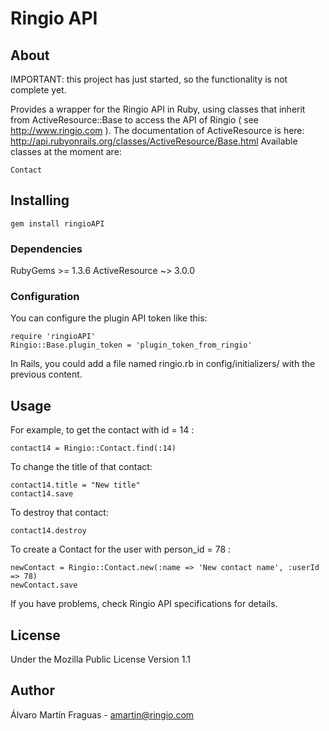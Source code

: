 # Ringio API

## About

IMPORTANT: this project has just started, so the functionality is not complete yet.

Provides a wrapper for the Ringio API in Ruby, using classes that inherit from ActiveResource::Base to access the API of Ringio ( see http://www.ringio.com ).
The documentation of ActiveResource is here: http://api.rubyonrails.org/classes/ActiveResource/Base.html
Available classes at the moment are:

    Contact


## Installing

    gem install ringioAPI

### Dependencies

RubyGems >= 1.3.6
ActiveResource ~> 3.0.0

### Configuration

You can configure the plugin API token like this:

    require 'ringioAPI'
    Ringio::Base.plugin_token = 'plugin_token_from_ringio'

In Rails, you could add a file named ringio.rb in config/initializers/ with the previous content.

## Usage

For example, to get the contact with id = 14 :

    contact14 = Ringio::Contact.find(:14)
    
To change the title of that contact:
   
    contact14.title = "New title"
    contact14.save
    
To destroy that contact:

    contact14.destroy
    
To create a Contact for the user with person_id = 78 :

    newContact = Ringio::Contact.new(:name => 'New contact name', :userId => 78)
    newContact.save

If you have problems, check Ringio API specifications for details.
    
## License

Under the Mozilla Public License Version 1.1


## Author

Álvaro Martín Fraguas - amartin@ringio.com

